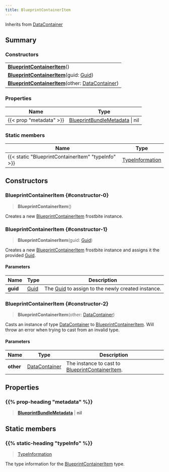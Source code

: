 ```yaml
---
title: BlueprintContainerItem
---
```


Inherits from 
[DataContainer](/vext/ref/shared/class/datacontainer)

## Summary
### Constructors
| |
| ----------- |
| **[BlueprintContainerItem](#constructor-0)**() |
| **[BlueprintContainerItem](#constructor-1)**(guid: [Guid](/vext/ref/shared/class/guid)) |
| **[BlueprintContainerItem](#constructor-2)**(other: [DataContainer](/vext/ref/shared/class/datacontainer)) |

### Properties
| Name | Type |
| ---- | ---- |
| {{< prop "metadata" >}} | [BlueprintBundleMetadata](/vext/ref/fb/blueprintbundlemetadata) \| nil |

### Static members
| Name | Type |
| ---- | ---- |
| {{< static "BlueprintContainerItem" "typeInfo" >}} | [TypeInformation](/vext/ref/shared/class/typeinformation) |

## Constructors
### BlueprintContainerItem {#constructor-0}
> **BlueprintContainerItem**()

Creates a new [BlueprintContainerItem](/vext/ref/fb/blueprintcontaineritem) frostbite instance.

### BlueprintContainerItem {#constructor-1}
> **BlueprintContainerItem**(guid: [Guid](/vext/ref/shared/class/guid))

Creates a new [BlueprintContainerItem](/vext/ref/fb/blueprintcontaineritem) frostbite instance and assigns it the provided [Guid](/vext/ref/shared/class/guid).

#### Parameters
| Name | Type | Description |
| ---- | ---- | ----------- |
| **guid** | [Guid](/vext/ref/shared/class/guid) | The [Guid](/vext/ref/shared/class/guid) to assign to the newly created instance. |

### BlueprintContainerItem {#constructor-2}
> **BlueprintContainerItem**(other: [DataContainer](/vext/ref/shared/class/datacontainer))

Casts an instance of type [DataContainer](/vext/ref/shared/class/datacontainer) to [BlueprintContainerItem](/vext/ref/fb/blueprintcontaineritem). Will throw an error when trying to cast from an invalid type.

#### Parameters
| Name | Type | Description |
| ---- | ---- | ----------- |
| **other** | [DataContainer](/vext/ref/shared/class/datacontainer) | The instance to cast to [BlueprintContainerItem](/vext/ref/fb/blueprintcontaineritem). |

## Properties
### {{% prop-heading "metadata" %}}
> **[BlueprintBundleMetadata](/vext/ref/fb/blueprintbundlemetadata)** | **nil**

## Static members
### {{% static-heading "typeInfo" %}}
> [TypeInformation](/vext/ref/shared/class/typeinformation)

The type information for the [BlueprintContainerItem](/vext/ref/fb/blueprintcontaineritem) type.


